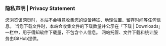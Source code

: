 ### 隐私声明 | Privacy Statement
您浏览该网页时，本站不会特意收集您的设备特征、地理位置、留存时间等任何信息。
当您下载文件时，本站会收集文件的下载数量并公示在「下载 | Downloads」一栏中，用于得知软件下载量，不包含个人信息。
网站托管、文件下载和统计服务由GitHub提供。
